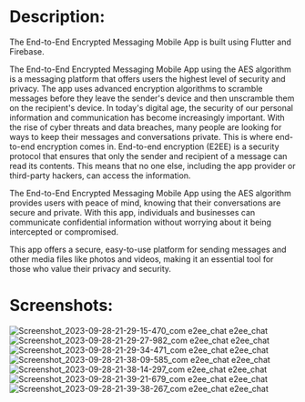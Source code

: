 # **Description:**

The End-to-End Encrypted Messaging Mobile App is built using Flutter and Firebase.

The End-to-End Encrypted Messaging Mobile App using the AES algorithm is a messaging platform that offers users the highest level of security and privacy. The app uses advanced encryption algorithms to scramble messages before they leave the sender's device and then unscramble them on the recipient's device. In today's digital age, the security of our personal information and communication has become increasingly important. With the rise of cyber threats and data breaches, many people are looking for ways to keep their messages and conversations private. This is where end-to-end encryption comes in. End-to-end encryption (E2EE) is a security protocol that ensures that only the sender and recipient of a message can read its contents. This means that no one else, including the app provider or third-party hackers, can access the information.

The End-to-End Encrypted Messaging Mobile App using the AES algorithm provides users with peace of mind, knowing that their conversations are secure and private. With this app, individuals and businesses can communicate confidential information without worrying about it being intercepted or compromised.

This app offers a secure, easy-to-use platform for sending messages and other media files like photos and videos, making it an essential tool for those who value their privacy and security.

# **Screenshots:**
![Screenshot_2023-09-28-21-29-15-470_com e2ee_chat e2ee_chat](https://github.com/prabeshpudasaini/e2ee_chat/assets/72239377/9e8fbd92-2159-428b-800e-14c113bc154a)
![Screenshot_2023-09-28-21-29-27-982_com e2ee_chat e2ee_chat](https://github.com/prabeshpudasaini/e2ee_chat/assets/72239377/bd83307b-b361-452b-b0dc-bc4f19f476c4)
![Screenshot_2023-09-28-21-29-34-471_com e2ee_chat e2ee_chat](https://github.com/prabeshpudasaini/e2ee_chat/assets/72239377/6dd57103-02fe-4ad6-acc4-67969aa34ccd)
![Screenshot_2023-09-28-21-38-09-585_com e2ee_chat e2ee_chat](https://github.com/prabeshpudasaini/e2ee_chat/assets/72239377/2032d5a5-d039-4776-906c-8146f534c2d4)
![Screenshot_2023-09-28-21-38-14-297_com e2ee_chat e2ee_chat](https://github.com/prabeshpudasaini/e2ee_chat/assets/72239377/1f1f0667-d3a4-44a3-8e27-5aa92bea0603)
![Screenshot_2023-09-28-21-39-21-679_com e2ee_chat e2ee_chat](https://github.com/prabeshpudasaini/e2ee_chat/assets/72239377/b4f75f14-5f20-419d-a9f2-1af632db0dc8)
![Screenshot_2023-09-28-21-39-38-267_com e2ee_chat e2ee_chat](https://github.com/prabeshpudasaini/e2ee_chat/assets/72239377/efe8e447-fa94-4466-af7a-7169e8f31f98)
